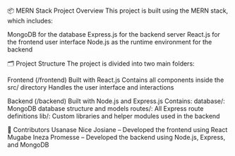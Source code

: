 📦 MERN Stack Project Overview
This project is built using the MERN stack, which includes:

MongoDB for the database
Express.js for the backend server
React.js for the frontend user interface
Node.js as the runtime environment for the backend

🗂️ Project Structure
The project is divided into two main folders:

Frontend (/frontend)
Built with React.js
Contains all components inside the src/ directory
Handles the user interface and interactions

Backend (/backend)
Built with Node.js and Express.js
Contains:
database/: MongoDB database structure and models
routes/: All Express route definitions
lib/: Custom libraries and helper modules used in the backend

👥 Contributors
Usanase Nice Josiane – Developed the frontend using React
Mugabe Ineza Promesse – Developed the backend using Node.js, Express, and MongoDB
